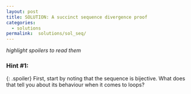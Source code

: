 ```yaml
---
layout: post
title: SOLUTION: A succinct sequence divergence proof
categories:
  - solutions
permalink:  solutions/sol_seq/
---
```

*highlight spoilers to read them*
### Hint #1:
{: .spoiler} First, start by noting that the sequence is bijective. What does that tell you about its behaviour when it comes to loops?
